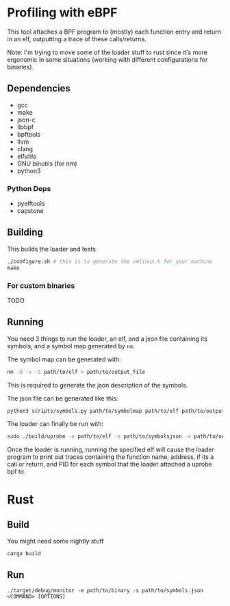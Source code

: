 # Profiling with eBPF
This tool attaches a BPF program to (mostly) each function entry and return in an elf, outputting a trace of these calls/returns.


Note: I'm trying to move some of the loader stuff to rust since it's more ergonomic in some situations (working with different configurations for binaries).

## Dependencies
- gcc
- make
- json-c
- libbpf
- bpftools
- llvm
- clang
- elfutils
- GNU binutils (for nm)
- python3
### Python Deps
- pyelftools
- capstone

## Building
This builds the loader and tests
```sh
./configure.sh # this is to generate the vmlinux.h for your machine
make
```
### For custom binaries
TODO


## Running

You need 3 things to run the loader, an elf, and a json file containing its symbols, and a symbol map generated by `nm`.

The symbol map can be generated with:
```sh
nm -U -v -S path/to/elf > path/to/output_file
```
This is required to generate the json description of the symbols.

The json file can be generated like this:
```sh
python3 scripts/symbols.py path/to/symbolmap path/to/elf path/to/output_file
```

The loader can finally be run with:
```sh
sudo ./build/uprobe -e path/to/elf -s path/to/symbolsjson -o path/to/outputlog
```

Once the loader is running, running the specified elf will cause the loader program to print out traces containing the function name, address, if its a call or return, and PID for each symbol that the loader attached a uprobe bpf to.


# Rust

## Build
You might need some nightly stuff
```
cargo build
```

## Run
```
./target/debug/monitor -e path/to/binary -s path/to/symbols.json <COMMAND> [OPTIONS]
```

